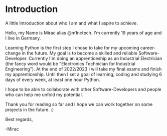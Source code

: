 # Introduction
A little Introduction about who I am and what I aspire to achieve.

Hello, my Name is Mirac alias @m1nctech.
I'm currently 19 years of age and I live in Germany.

Learning Python is the first step I chose to take for my upcoming career-change in the future. My goal is to become a skilled and reliable Software-Developer.
Currently I'm doing an apprenticeship as an Industrial Electrician (the fancy word would be "Electronics Technician for Industrial Engineering").
At the end of 2022/2023 I will take my final exams and finish my apprenticeship. Until then I set a goal of learning, coding and studying 6 days of every week, at least one hour Python.

I hope to be able to collaborate with other Software-Developers and people who can help me unfold my potential.

Thank you for reading so far and I hope we can work together on some projects in the future. :)

Best regards,

-Mirac
